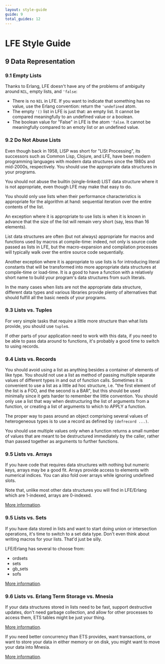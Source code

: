 ```yaml
---
layout: style-guide
guide: 9
total_guides: 12
---
```

# LFE Style Guide

## 9 Data Representation

### 9.1 Empty Lists

Thanks to Erlang, LFE doesn't have any of the problems of ambiguity around
``NIL``, empty lists, and ``'false``:

* There is no ``NIL`` in LFE. If you want to indicate that something has no
  value, use the Erlang convention: return the ``'undefined`` atom.
* The empty ``'()`` list in LFE is just that: an empty list. It cannot be
  compared meaningfully to an undefined value or a boolean.
* The boolean value for "False" in LFE is the atom ``'false``. It cannot be
  meaningfully compared to an emoty list or an undefined value.

### 9.2 Do Not Abuse Lists

Even though back in 1958, LISP was short for "LISt Processing", its
successors such as Common Lisp, Clojure, and LFE, have been modern
programming languages with modern data structures since the 1980s and
mid-2000s, respectively. You should use the appropriate data structures in
your programs.

You should not abuse the builtin (single-linked) LIST data structure where
it is not appropriate, even though LFE may make that easy to do.

You should only use lists when their performance characteristics is
appropriate for the algorithm at hand: sequential iteration over the entire
contents of the list.

An exception where it is appropriate to use lists is when it is known in
advance that the size of the list will remain very short (say, less than 16
elements).

List data structures are often (but not always) appropriate for macros and
functions used by macros at compile-time: indeed, not only is source code
passed as lists in LFE, but the macro-expansion and compilation processes
will typically walk over the entire source code sequentially.

Another exception where it is appropriate to use lists is for introducing
literal constants that will be transformed into more appropriate data
structures at compile-time or load-time. It is a good to have a function
with a relatively short name to build your program's data structures from
such literals.

In the many cases when lists are not the appropriate data structure,
different data types and various libraries provide plenty of alternatives
that should fulfill all the basic needs of your programs.

### 9.3 Lists vs. Tuples

For very simple tasks that require a little more structure than what lists
provide, you should use ``tuple``s.

If other parts of your application need to work with this data, if you need
to be able to pass data around to functions, it's probably a good time to
switch to using records.

### 9.4 Lists vs. Records

You should avoid using a list as anything besides a container of elements of
like type. You should not use a list as method of passing multiple separate
values of different types in and out of function calls. Sometimes it is
convenient to use a list as a little ad hoc structure, i.e. "the first
element of the list is a FOO, and the second is a BAR", but this should be
used minimally since it gets harder to remember the little convention. You
should only use a list that way when destructuring the list of arguments from
a function, or creating a list of arguments to which to APPLY a function.

The proper way to pass around an object comprising several values of
heterogeneous types is to use a record as defined by ``(defrecord ...)``.

You should use multiple values only when a function returns a small number
of values that are meant to be destructured immediately by the caller,
rather than passed together as arguments to further functions.

### 9.5 Lists vs. Arrays

If you have code that requires data structures with nothing but numeric
keys, arrays may be a good fit. Arrays provide access to elements with
numerical indices. You can also fold over arrays while ignoring undefined
slots.

Note that, unlike most other data structures you will find in LFE/Erlang
which are 1-indexed, arrays are 0-indexed.

<a href="http://learnyousomeerlang.com/a-short-visit-to-common-data-structures#arrays">More information</a>.

### 9.5 Lists vs. Sets

If you have data stored in lists and want to start doing union or
intersection operations, it's time to switch to a set data type. Don't even
think about writing macros for your lists. That'd just be silly.

LFE/Erlang has several to choose from:

* ordsets
* sets
* gb_sets
* sofs

<a href="http://learnyousomeerlang.com/a-short-visit-to-common-data-structures#set-of-sets">More information</a>.

### 9.6 Lists vs. Erlang Term Storage vs. Mnesia

If your data structures stored in lists need to be fast, support destructive
updates, don't need garbage collection, and allow for other processes to
access them, ETS tables might be just your thing.

<a href="http://learnyousomeerlang.com/ets">More information</a>.

If you need better concurrency than ETS provides, want transactions, or want
to store your data in either memory or on disk, you might want to move your
data into Mnesia.

<a href="http://learnyousomeerlang.com/mnesia">More information</a>.
